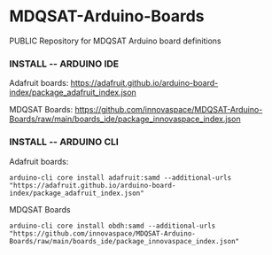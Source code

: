 # MDQSAT-Arduino-Boards

PUBLIC Repository for MDQSAT Arduino board definitions

### INSTALL -- ARDUINO IDE

Adafruit boards:
https://adafruit.github.io/arduino-board-index/package_adafruit_index.json

MDQSAT Boards:
https://github.com/innovaspace/MDQSAT-Arduino-Boards/raw/main/boards_ide/package_innovaspace_index.json

### INSTALL -- ARDUINO CLI

Adafruit boards:

    arduino-cli core install adafruit:samd --additional-urls "https://adafruit.github.io/arduino-board-index/package_adafruit_index.json"

MDQSAT Boards

    arduino-cli core install obdh:samd --additional-urls "https://github.com/innovaspace/MDQSAT-Arduino-Boards/raw/main/boards_ide/package_innovaspace_index.json"
